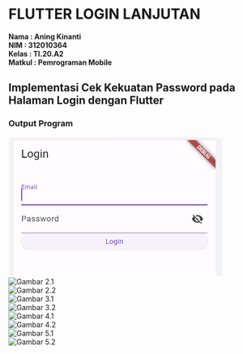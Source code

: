 # FLUTTER LOGIN LANJUTAN


**Nama    : Aning Kinanti** <br>
**NIM     : 312010364** <br>
**Kelas   : TI.20.A2** <br>
**Matkul  : Pemrograman Mobile** <br>

## Implementasi Cek Kekuatan Password pada Halaman Login dengan Flutter

### Output Program
![Gambar 1](screenshot/login1.PNG) <br>
![Gambar 2.1](login2.1.PNG) <br>
![Gambar 2.2](login2.2.PNG) <br>
![Gambar 3.1](login3.1.PNG) <br>
![Gambar 3.2](login3.2.PNG) <br>
![Gambar 4.1](login4.1.PNG) <br>
![Gambar 4.2](login4.2.PNG) <br>
![Gambar 5.1](login5.1.PNG) <br>
![Gambar 5.2](login5.2.PNG) <br>